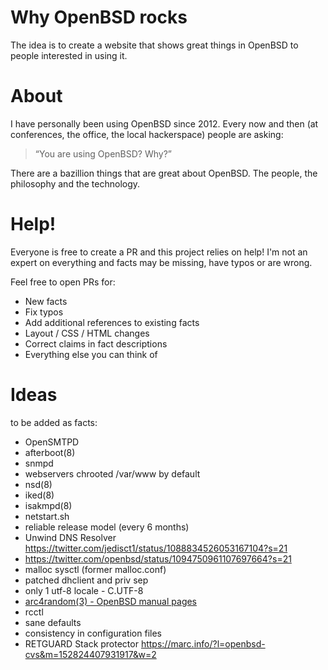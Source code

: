 # Why OpenBSD rocks

The idea is to create a website that shows great things in OpenBSD to people interested in using it.

# About

I have personally been using OpenBSD since 2012. Every now and then 
(at conferences, the office, the local hackerspace) people are asking:

> “You are using OpenBSD? Why?”

There are a bazillion things that are great about OpenBSD. 
The people, the philosophy and the technology.

# Help!

Everyone is free to create a PR and this project relies on help! I'm not an expert on 
everything and facts may be missing, have typos or are wrong. 

Feel free to open PRs for:

* New facts
* Fix typos
* Add additional references to existing facts
* Layout / CSS / HTML changes
* Correct claims in fact descriptions
* Everything else you can think of

# Ideas

to be added as facts:

* OpenSMTPD
* afterboot(8)
* snmpd
* webservers chrooted /var/www by default
* nsd(8)
* iked(8) 
* isakmpd(8)
* netstart.sh 
* reliable release model (every 6 months)
* Unwind DNS Resolver https://twitter.com/jedisct1/status/1088834526053167104?s=21
* https://twitter.com/openbsd/status/1094750961107697664?s=21
* malloc sysctl (former malloc.conf)
* patched dhclient and priv sep
* only 1 utf-8 locale - C.UTF-8 
* [arc4random(3) - OpenBSD manual pages](https://man.openbsd.org/arc4random.3)
* rcctl 
* sane defaults
* consistency in configuration files
* RETGUARD Stack protector https://marc.info/?l=openbsd-cvs&m=152824407931917&w=2 
